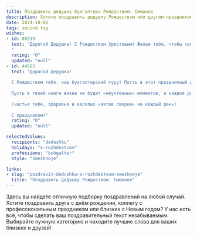```yaml
---
title: Поздравить дедушку бухгалтера Рождеством. Смешное
description: Хотите поздравить дедушку Рождеством или другим праздником? Наш ИИ создаст незабываемое поздравление, а вы обязательно выделитесь среди других.  
date: 2024-10-01
tags: second tag
wishes:
- id: 86919
  text: "Дорогой Дедушка! С Рождеством Христовым! Желаю тебе, чтобы твоя бухгалтерская книга была полна не только цифр, но и радостных событий, а дебет с кредитом всегда сходились, как ты и любишь — идеально! Пусть в новом году твой баланс будет полон счастья и  хорошего настроения, а стресс от налоговых отчётов развеется, как снежинки в тёплом декабре!  Пусть все твои сбережения приумножатся, а  жизнь будет ярче, чем годовой отчет самой успешной компании!
  "
  rating: "0"
  updated: "null"
- id: 44585
  text: "Дорогой Дедушка!
  
  С Рождеством тебя, наш бухгалтерский гуру! Пусть в этот праздничный день у тебя в кадрах всегда будет «плюс», а в жизни — «минус» плохого настроения. Желаю, чтобы баланс твоих радостей всегда был в плюсе, а налоги на печаль – нулевые!
  
  Пусть в твоей книге жизни не будет «неучтённых» моментов, а каждое доброе дело гарантированно приносит «дивиденды» счастья.
  
  Счастья тебе, здоровья и веселых «актов сверки» на каждый день!
  
  С праздником!"
  rating: "0"
  updated: "null"

selectedValues:
  recipients: "dedushku"
  holidays: "s-rozhdestvom"
  professions: "buhgalter"
  style: "smeshnoje"

links:
- slug: "pozdravit-dedushku-s-rozhdestvom-smeshnoje"
  title: "Поздравить дедушку Рождеством. Смешное"
---
```


Здесь вы найдете отличную подборку поздравлений на любой случай.
Хотите поздравить друга с днём рождения, коллегу с профессиональным праздником или близких с Новым годом? У нас есть всё, чтобы сделать ваш поздравительный текст незабываемым. Выбирайте нужную категорию и находите лучшие слова для ваших близких и друзей!
